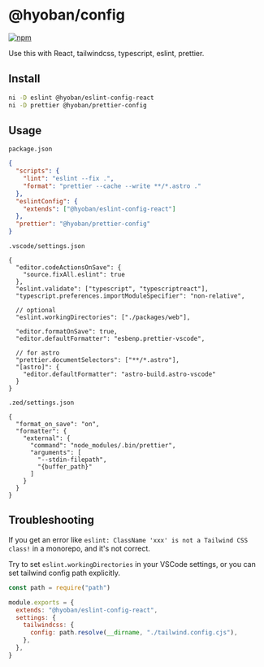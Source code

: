 # @hyoban/config

[![npm](https://img.shields.io/npm/v/@hyoban/eslint-config-react?color=444&label=)](https://npmjs.com/package/@hyoban/eslint-config-react)

Use this with React, tailwindcss, typescript, eslint, prettier.

## Install

```bash
ni -D eslint @hyoban/eslint-config-react
ni -D prettier @hyoban/prettier-config
```

## Usage

`package.json`

```json
{
  "scripts": {
    "lint": "eslint --fix .",
    "format": "prettier --cache --write **/*.astro ."
  },
  "eslintConfig": {
    "extends": ["@hyoban/eslint-config-react"]
  },
  "prettier": "@hyoban/prettier-config"
}
```

`.vscode/settings.json`

```jsonc
{
  "editor.codeActionsOnSave": {
    "source.fixAll.eslint": true
  },
  "eslint.validate": ["typescript", "typescriptreact"],
  "typescript.preferences.importModuleSpecifier": "non-relative",

  // optional
  "eslint.workingDirectories": ["./packages/web"],

  "editor.formatOnSave": true,
  "editor.defaultFormatter": "esbenp.prettier-vscode",

  // for astro
  "prettier.documentSelectors": ["**/*.astro"],
  "[astro]": {
    "editor.defaultFormatter": "astro-build.astro-vscode"
  }
}
```

`.zed/settings.json`

```jsonc
{
  "format_on_save": "on",
  "formatter": {
    "external": {
      "command": "node_modules/.bin/prettier",
      "arguments": [
        "--stdin-filepath",
        "{buffer_path}"
      ]
    }
  }
}
```

## Troubleshooting

If you get an error like `eslint: ClassName 'xxx' is not a Tailwind CSS class!` in a monorepo, and it's not correct.

Try to set `eslint.workingDirectories` in your VSCode settings, or you can set tailwind config path explicitly.

```js
const path = require("path")

module.exports = {
  extends: "@hyoban/eslint-config-react",
  settings: {
    tailwindcss: {
      config: path.resolve(__dirname, "./tailwind.config.cjs"),
    },
  },
}
```
